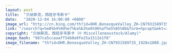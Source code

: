 ```yaml
---
layout: post
title:  "贝纳斯克，西班牙韦斯卡"
date:   "2020-12-04 16:00:00 +0800"
image_url: "http://cn.bing.com/th?id=OHR.BenasqueValley_ZH-CN7931589735_1920x1080.jpg&rf=LaDigue_1920x1080.jpg&pid=hp"
link: "/search?q=%e8%b4%9d%e7%ba%b3%e6%96%af%e5%85%8b&form=hpcapt&mkt=zh-cn"
copyright: "贝纳斯克，西班牙韦斯卡 (© Miscelleneoustock/Alamy)"
image_hash: "987ca5ccaaaff54b0a9fe25a1512e1f8"
image_filename: "th?id=OHR.BenasqueValley_ZH-CN7931589735_1920x1080.jpg&rf=LaDigue_1920x1080.jpg&pid=hp"
---
```

